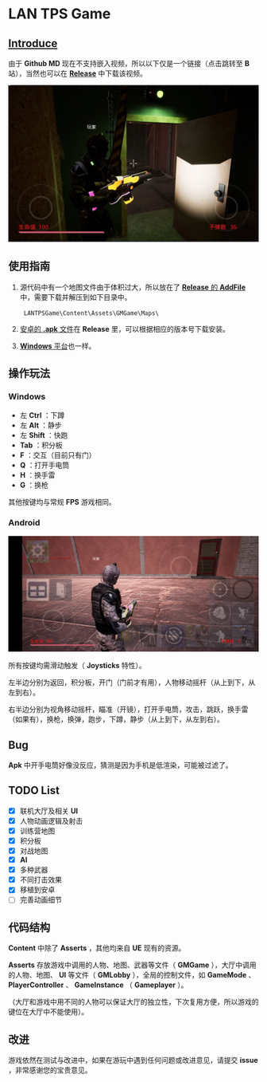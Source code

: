 # LAN TPS Game

## [Introduce](http://zzoonng.top/2025/01/29/TPS游戏开发/)

由于 **Github MD** 现在不支持嵌入视频，所以以下仅是一个链接（点击跳转至 **B** 站），当然也可以在 [**Release**](https://github.com/zong4/LANTPSGame/releases/tag/Media_v1.0.0) 中下载该视频。

[![Bilibili视频](/MDSource/LANTPSGame.jpg)](https://www.bilibili.com/video/BV1gt4y177cP/?vd_source=0b6d3684e93bbb6631e1931c0c00f657)

## 使用指南

1. 源代码中有一个地图文件由于体积过大，所以放在了 [**Release** 的 **AddFile**](https://github.com/zong4/LANTPSGame/releases/tag/Demonstration_BuiltData.uasset_v1.0.0) 中，需要下载并解压到如下目录中。

        LANTPSGame\Content\Assets\GMGame\Maps\

2. [安卓的 **.apk** 文件](https://github.com/zong4/LANTPSGame/releases/tag/Android_v1.0.0)在 **Release** 里，可以根据相应的版本号下载安装。

3. [**Windows** 平台](https://github.com/zong4/LANTPSGame/releases/tag/Windows_v1.0.0)也一样。

## 操作玩法

### Windows

* 左 **Ctrl**   ：下蹲
* 左 **Alt**    ：静步
* 左 **Shift**  ：快跑
* **Tab**       ：积分板
* **F**         ：交互（目前只有门）
* **Q**         ：打开手电筒
* **H**         ：换手雷
* **G**         ：换枪

其他按键均与常规 **FPS** 游戏相同。

### Android

![操作界面](/MDSource/ControlUI1.jpg)

所有按键均需滑动触发（ **Joysticks** 特性）。

左半边分别为返回，积分板，开门（门前才有用），人物移动摇杆（从上到下，从左到右）。

右半边分别为视角移动摇杆，瞄准（开镜），打开手电筒，攻击，跳跃，换手雷（如果有），换枪，换弹，跑步，下蹲，静步（从上到下，从左到右）。

## Bug

**Apk** 中开手电筒好像没反应，猜测是因为手机是低渲染，可能被过滤了。

## TODO List

- [x] 联机大厅及相关 **UI** 
- [x] 人物动画逻辑及射击
- [x] 训练营地图
- [x] 积分板
- [x] 对战地图
- [x] **AI**
- [x] 多种武器
- [x] 不同打击效果
- [x] 移植到安卓
- [ ] 完善动画细节

## 代码结构

**Content** 中除了 **Asserts** ，其他均来自 **UE** 现有的资源。

**Asserts** 存放游戏中调用的人物、地图、武器等文件（ **GMGame** ），大厅中调用的人物、地图、 **UI** 等文件（ **GMLobby** ），全局的控制文件，如 **GameMode** 、 **PlayerController** 、 **GameInstance** （ **Gameplayer** ）。

（大厅和游戏中用不同的人物可以保证大厅的独立性，下次复用方便，所以游戏的键位在大厅中不能使用）。

## 改进

游戏依然在测试与改进中，如果在游玩中遇到任何问题或改进意见，请提交 **issue** ，非常感谢您的宝贵意见。
